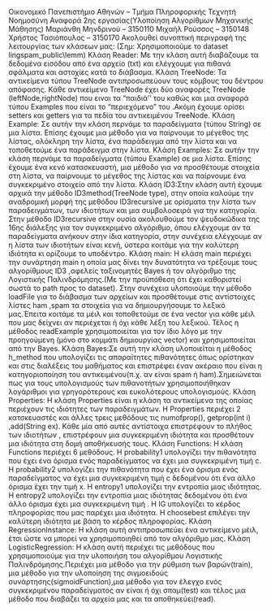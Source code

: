 Οικονομικό Πανεπιστήμιο Αθηνών – Τμήμα Πληροφορικής
Τεχνητή Νοημοσύνη
Αναφορά 2ης εργασίας(Υλοποίηση Αλγορίθμων Μηχανικής Μάθησης)
Μαριάνθη Μηνδρινού – 3150110
Μιχαήλ Ρούσσος – 3150148
Χρήστος Τασιόπουλος – 3150170
Ακολουθεί συνοπτική περιγραφή της λειτουργίας των κλάσεων μας:
(Σημ: Χρησιμοποιούμε το dataset lingspam_public\lemm)
 Κλάση Reader: Με την κλάση αυτή διαβάζουμε τα δεδομένα εισόδου από ένα αρχείο (txt) και ελέγχουμε για πιθανά σφάλματα και αστοχίες κατά το διάβασμα.
 Κλάση TreeNode: Τα αντικείμενα τύπου TreeNode αντιπροσωπεύουν τους κόμβους του δέντρου απόφασης. Κάθε αντικείμενο TreeNode έχει δύο αναφορές TreeNode (leftNode,rightNode) που ειναι τα “παιδιά’’ του καθώς και μια αναφορά τύπου Examples που είναι το “περιεχόμενο” του .Ακόμη έχουμε ορίσει setters και getters για τα πεδία του αντικειμένου TreeNode.
 Κλάση Example: Σε αυτήν την κλάση περνάμε τα παραδείγματα (τύπου String) σε μια λίστα. Επίσης έχουμε μια μέθοδο για να παίρνουμε το μέγεθος της λίστας, ολόκληρη την λίστα, ένα παράδειγμα από την λίστα και να τοποθετούμε ένα παράδειγμα στην λίστα.
 Κλάση Examples: Σε αυτήν την κλάση περνάμε τα παραδείγματα (τύπου Example) σε μια λίστα. Επίσης έχουμε ένα κενό κατασκευαστή, μια μέθοδο για να προσθέτουμε στοιχεία στη λίστα, να παίρνουμε το μέγεθος της λίστας και να παίρνουμε ένα συγκεκριμένο στοιχείο από την λίστα.
 Κλάση ID3:Στην κλάση αυτή έχουμε αρχικά την μέθοδο ID3method(TreeNode type), στην οποία καλούμε την αναδρομική μορφή της μεθόδου ID3recursive με ορίσματα την λίστα των παραδειγμάτων, των ιδιοτήτων και μια συμβολοσειρά για την κατηγορία. Στην μέθοδο ID3recursive στην ουσία ακολουθούμε τον ψευδοκώδικα της 16ης διάλεξης για τον συγκεκριμένο αλγόριθμο, όπου ελέγχουμε αν τα παραδείγματα ανήκουν στην ίδια κατηγορία, στην συνέχεια ελέγχουμε αν η λίστα των ιδιοτήτων είναι κενή, ύστερα κοιτάμε για την καλύτερη ιδιότητα κι ορίζουμε το υποδέντρο.
 Κλάση main: Η κλάση main περιέχει την συνάρτηση main η οποία μας δίνει την δυνατότητα να τρέξουμε τους αλγορίθμους ID3 ,αφελείς ταξινομητές Bayes ή τον αλγόριθμο της Λογιστικής Παλινδρόμησης.(Με την προϋπόθεση ότι έχει καθοριστεί σωστά το path προς το dataset). Στην συνέχεια υλοποιούμε την μέθοδο loadFile για το διάβασμα των αρχείων και προσθέτουμε στις αντίστοιχες λίστες ham ,spam τα στοιχεία για να δημιουργήσουμε το λεξικό μας.Έπειτα κοιτάμε τα μέιλ και τοποθετούμε σε ένα vector για κάθε μέιλ που μας δείχνει αν περιέχεται ή όχι κάθε λέξη του λεξικού. Τέλος η μέθοδος readExample χρησιμοποιείται για τον ίδιο λόγο με την προηγούμενη (μόνο στο κομμάτι δημιουργίας vector) και χρησιμοποιείται από την Bayes.
 Κλάση Bayes:Σε αυτή την κλάση υλοποιείται η μέθοδος h_method που
υπολογίζει τις απαραίτητες πιθανότητες όπως ορίστηκαν και στις διαλέξεις
του μαθήματος και επιστρέφει έναν ακέραιο που είναι η κατηγοριοποίηση
του αντικειμένου(π.χ. αν είναι spam ή ham).Σημειώνεται πως για τους
υπολογισμούς των πιθανοτήτων χρησιμοποιήθηκαν λογάριθμοι για
γρηγορότερους και ευκολότερους υπολογισμούς.
 Κλάση Properties: Η κλάση Properties είναι η κλάση τα αντικείμενα της
οποίας περιέχουν τις ιδιότητες των παραδειγμάτων. Η Properties περιέχει
2 κατσκευαστές και άλλες τρεις μεθόδους τις numofprop(), getprop(int i)
,add(String ex). Κάθε μία
από αυτές αντίστοιχα επιστρέφουν το πλήθος των ιδιοτήτων , επιστρέφουν
μια συγκεκριμένη ιδιότητα και προσθέτουν μια ιδιότητα στη δομή
αποθήκευσής τους.
 Kλάση Functions: Η κλάση Functions περιέχει 6 μεθόδους. Η probability1
υπολογίζει την πιθανότητα που έχει ένα όρισμα ενός παραδείγματος να
έχει μια συγκεκριμένη τιμή c. Η probability2 υπολογίζει την πιθανότητα
που έχει ένα όρισμα ενός παραδείγματος να έχει μια συγκεκριμένη τιμή c
δεδομένου ότι ένα άλλο όρισμα έχει την τιμή x. Η entropy1 υπολογίζει την
εντροπία μιας ιδιότητας. Η entropy2 υπολογίζει την εντροπία μιας
ιδιότητας δεδομένου ότι ένα άλλο όρισμα έχει μια συγκεκριμένη τιμή . Η IG
υπολογίζει το κέρδος πληροφορίας που μας παρέχει μια ιδιότητα. Η
choosebest επιλέγει την καλύτερη ιδιότητα με βάση το κέρδος
πληροφορίας.
 Κλάση RegressionInstance: Η κλάση αυτή αντιπροσωπεύει ένα αντικείμενο
μέιλ, έτσι ώστε να μπορεί να χρησιμοποιηθεί από τον αλγόριθμο μας.
 Κλάση LogisticRegression: Η κλάση αυτή περιέχει τις μεθόδους που
χρησιμοποιούμε για την υλοποιήση του αλγορίθμου Λογιστικής
Παλινδρόμησης.Περιέχει μια μέθοδο για την ρύθμιση των βαρών(train),
μια μέθοδο για την υλοποίηση της σιγμοειδούς
συνάρτησης(sigmoidFunction),μια μέθοδο για τον έλεγχο ενός
συγκεκριμένου παραδείγματος αν είναι ή όχι σπαμ(test) και τέλος μια
μέθοδο που διαβάζει τα αρχεία μας και τα αποθηκεύει(read).
